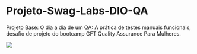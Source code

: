 # Projeto-Swag-Labs-DIO-QA

Projeto Base: O dia a dia de um QA: A prática de testes manuais funcionais, desafio de projeto do bootcamp GFT Quality Assurance Para Mulheres.
<div> 
 <a href="https://www.linkedin.com/in/j%C3%A9ssica-nicodemos-de-melo/" target="_blank"><img src="https://img.shields.io/badge/-LinkedIn-%230077B5?style=for-the-badge&logo=linkedin&logoColor=white" target="_blank"></a>  
